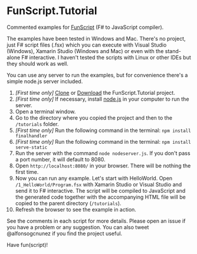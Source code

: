 FunScript.Tutorial
==================

Commented examples for [FunScript](http://funscript.info/) (F# to JavaScript compiler).

The examples have been tested in Windows and Mac. There's no project, just F# script files (.fsx) which you can execute with Visual Studio (Windows), Xamarin Studio (Windows and Mac) or even with the stand-alone F# interactive. I haven't tested the scripts with Linux or other IDEs but they should work as well.

You can use any server to run the examples, but for convenience there's a simple node.js server included.

1. *[First time only]* [Clone](github-windows://openRepo/https://github.com/alfonsogarciacaro/FunScript.Tutorial) or [Download](https://github.com/alfonsogarciacaro/FunScript.Tutorial/archive/master.zip) the FunScript.Tutorial project.
2. *[First time only]* If necessary, install [node.js](http://nodejs.org/) in your computer to run the server.
2. Open a terminal window.
3. Go to the directory where you copied the project and then to the ```/tutorials``` folder.
4. *[First time only]* Run the following command in the terminal: ```npm install finalhandler```
5. *[First time only]* Run the following command in the terminal: ```npm install serve-static```
6. Run the server with the command ```node nodeserver.js```. If you don't pass a port number, it will default to 8080.
7. Open ```http://localhost:8080/``` in your browser. There will be nothing the first time.
8. Now you can run any example. Let's start with HelloWorld. Open ```/1_HelloWorld/Program.fsx``` with Xamarin Studio or Visual Studio and send it to F# interactive. The script will be compiled to JavaScript and the generated code together with the accompanying HTML file will be copied to the parent directory (```/tutorials```).
9. Refresh the browser to see the example in action.

See the comments in each script for more details. Please open an issue if you have a problem or any suggestion. You can also tweet @alfonsogcnunez if you find the project useful.

Have fun(script)!


